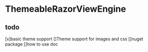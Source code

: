 # ThemeableRazorViewEngine

## todo

[x]basic theme support
[]Theme support for images and css
[]nuget package
[]how to use doc